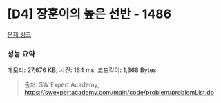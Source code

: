 # [D4] 장훈이의 높은 선반 - 1486 

[문제 링크](https://swexpertacademy.com/main/code/problem/problemDetail.do?contestProbId=AV2b7Yf6ABcBBASw) 

### 성능 요약

메모리: 27,676 KB, 시간: 164 ms, 코드길이: 1,368 Bytes



> 출처: SW Expert Academy, https://swexpertacademy.com/main/code/problem/problemList.do